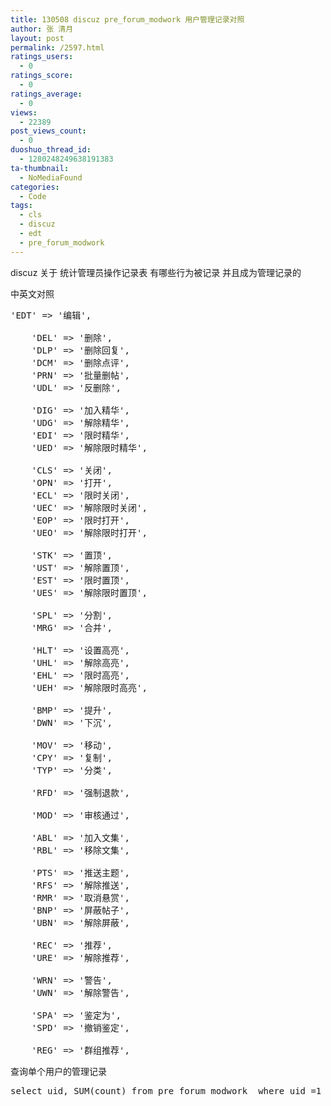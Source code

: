 ```yaml
---
title: 130508 discuz pre_forum_modwork 用户管理记录对照
author: 张 清月
layout: post
permalink: /2597.html
ratings_users:
  - 0
ratings_score:
  - 0
ratings_average:
  - 0
views:
  - 22389
post_views_count:
  - 0
duoshuo_thread_id:
  - 1280248249638191383
ta-thumbnail:
  - NoMediaFound
categories:
  - Code
tags:
  - cls
  - discuz
  - edt
  - pre_forum_modwork
---
```

discuz 关于 统计管理员操作记录表 有哪些行为被记录 并且成为管理记录的 

中英文对照 

<pre class="brush: php; title: ; notranslate" title="">'EDT' =&gt; '编辑',

	'DEL' =&gt; '删除',
	'DLP' =&gt; '删除回复',
	'DCM' =&gt; '删除点评',
	'PRN' =&gt; '批量删帖',
	'UDL' =&gt; '反删除',

	'DIG' =&gt; '加入精华',
	'UDG' =&gt; '解除精华',
	'EDI' =&gt; '限时精华',
	'UED' =&gt; '解除限时精华',

	'CLS' =&gt; '关闭',
	'OPN' =&gt; '打开',
	'ECL' =&gt; '限时关闭',
	'UEC' =&gt; '解除限时关闭',
	'EOP' =&gt; '限时打开',
	'UEO' =&gt; '解除限时打开',

	'STK' =&gt; '置顶',
	'UST' =&gt; '解除置顶',
	'EST' =&gt; '限时置顶',
	'UES' =&gt; '解除限时置顶',

	'SPL' =&gt; '分割',
	'MRG' =&gt; '合并',

	'HLT' =&gt; '设置高亮',
	'UHL' =&gt; '解除高亮',
	'EHL' =&gt; '限时高亮',
	'UEH' =&gt; '解除限时高亮',

	'BMP' =&gt; '提升',
	'DWN' =&gt; '下沉',

	'MOV' =&gt; '移动',
	'CPY' =&gt; '复制',
	'TYP' =&gt; '分类',

	'RFD' =&gt; '强制退款',

	'MOD' =&gt; '审核通过',

	'ABL' =&gt; '加入文集',
	'RBL' =&gt; '移除文集',

	'PTS' =&gt; '推送主题',
	'RFS' =&gt; '解除推送',
	'RMR' =&gt; '取消悬赏',
	'BNP' =&gt; '屏蔽帖子',
	'UBN' =&gt; '解除屏蔽',

	'REC' =&gt; '推荐',
	'URE' =&gt; '解除推荐',

	'WRN' =&gt; '警告',
	'UWN' =&gt; '解除警告',

	'SPA' =&gt; '鉴定为',
	'SPD' =&gt; '撤销鉴定',

	'REG' =&gt; '群组推荐',
</pre>

查询单个用户的管理记录

<pre class="brush: php; title: ; notranslate" title="">select uid, SUM(count) from pre_forum_modwork  where uid =1 and dateline &gt; '2013-04-30' ;
</pre>